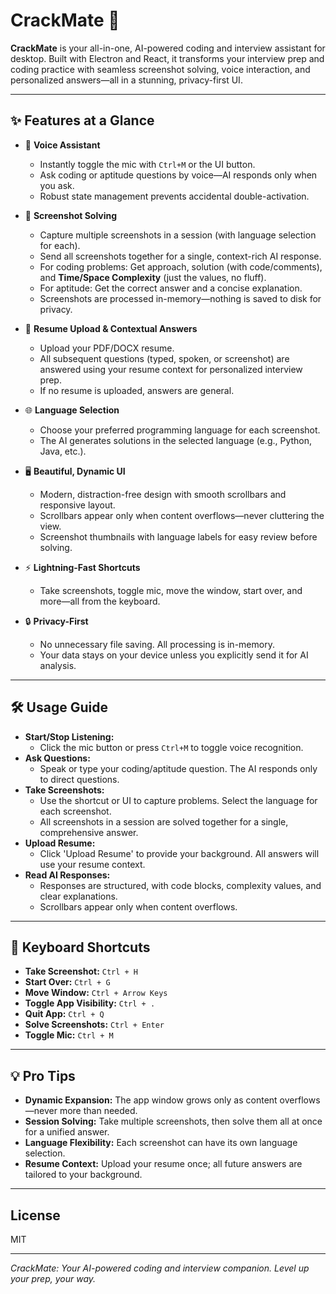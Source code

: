 # CrackMate 🚀

**CrackMate** is your all-in-one, AI-powered coding and interview assistant for desktop. Built with Electron and React, it transforms your interview prep and coding practice with seamless screenshot solving, voice interaction, and personalized answers—all in a stunning, privacy-first UI.

---

## ✨ Features at a Glance

- 🎤 **Voice Assistant**
  - Instantly toggle the mic with `Ctrl+M` or the UI button.
  - Ask coding or aptitude questions by voice—AI responds only when you ask.
  - Robust state management prevents accidental double-activation.

- 📸 **Screenshot Solving**
  - Capture multiple screenshots in a session (with language selection for each).
  - Send all screenshots together for a single, context-rich AI response.
  - For coding problems: Get approach, solution (with code/comments), and **Time/Space Complexity** (just the values, no fluff).
  - For aptitude: Get the correct answer and a concise explanation.
  - Screenshots are processed in-memory—nothing is saved to disk for privacy.

- 📝 **Resume Upload & Contextual Answers**
  - Upload your PDF/DOCX resume.
  - All subsequent questions (typed, spoken, or screenshot) are answered using your resume context for personalized interview prep.
  - If no resume is uploaded, answers are general.

- 🌐 **Language Selection**
  - Choose your preferred programming language for each screenshot.
  - The AI generates solutions in the selected language (e.g., Python, Java, etc.).

- 🖥️ **Beautiful, Dynamic UI**
  - Modern, distraction-free design with smooth scrollbars and responsive layout.
  - Scrollbars appear only when content overflows—never cluttering the view.
  - Screenshot thumbnails with language labels for easy review before solving.

- ⚡ **Lightning-Fast Shortcuts**
  - Take screenshots, toggle mic, move the window, start over, and more—all from the keyboard.

- 🔒 **Privacy-First**
  - No unnecessary file saving. All processing is in-memory.
  - Your data stays on your device unless you explicitly send it for AI analysis.

---

## 🛠️ Usage Guide

- **Start/Stop Listening:**
  - Click the mic button or press `Ctrl+M` to toggle voice recognition.
- **Ask Questions:**
  - Speak or type your coding/aptitude question. The AI responds only to direct questions.
- **Take Screenshots:**
  - Use the shortcut or UI to capture problems. Select the language for each screenshot.
  - All screenshots in a session are solved together for a single, comprehensive answer.
- **Upload Resume:**
  - Click 'Upload Resume' to provide your background. All answers will use your resume context.
- **Read AI Responses:**
  - Responses are structured, with code blocks, complexity values, and clear explanations.
  - Scrollbars appear only when content overflows.

---

## 🌟 Keyboard Shortcuts

- **Take Screenshot:** `Ctrl + H`
- **Start Over:** `Ctrl + G`
- **Move Window:** `Ctrl + Arrow Keys`
- **Toggle App Visibility:** `Ctrl + .`
- **Quit App:** `Ctrl + Q`
- **Solve Screenshots:** `Ctrl + Enter`
- **Toggle Mic:** `Ctrl + M`

---

## 💡 Pro Tips

- **Dynamic Expansion:** The app window grows only as content overflows—never more than needed.
- **Session Solving:** Take multiple screenshots, then solve them all at once for a unified answer.
- **Language Flexibility:** Each screenshot can have its own language selection.
- **Resume Context:** Upload your resume once; all future answers are tailored to your background.

---

## License

MIT

---

_CrackMate: Your AI-powered coding and interview companion. Level up your prep, your way._

